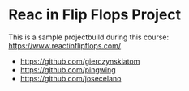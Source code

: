 # Reac in Flip Flops Project

This is a sample projectbuild during this course: https://www.reactinflipflops.com/

* https://github.com/gierczynskiatom
* https://github.com/pingwing
* https://github.com/josecelano